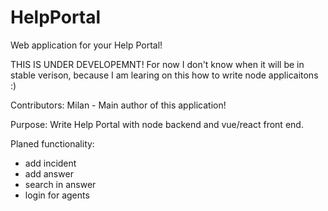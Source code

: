# HelpPortal
Web application for your Help Portal!

THIS IS UNDER DEVELOPEMNT!
For now I don't know when it will be in stable verison, because I am learing on this how to write node applicaitons :)

Contributors:
Milan - Main author of this application!

Purpose:
Write Help Portal with node backend and vue/react front end.


Planed functionality:
- add incident
- add answer
- search in answer
- login for agents
